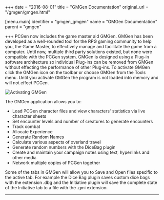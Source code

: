 +++
date = "2016-08-01"
title = "GMGen Documentation"
original_url = "/gmgen/gmgen.html"

[menu.main]
    identifier = "gmgen_gmgen"
    name = "GMGen Documentation"
    parent = "gmgen"
    
+++
PCGen now includes the game master aid GMGen. GMGen has been developed
as a well-rounded tool for the RPG gaming community to help you, the
Game Master, to effectively manage and facilitate the game from a
computer. Until now, multiple third party solutions existed, but none
were compatible with the PCGen system. GMGen is designed using a Plug-in
software architecture so individual Plug-ins can be removed from GMGen
without effecting the performance of other Plug-ins. To activate GMGen
click the GMGen icon on the toolbar or choose GMGen from the Tools menu.
Until you activate GMGen the program is not loaded into memory and will
not effect PCGen.

![Activating GMGen](../images/menus/tools/menu_tools_00.png)

The GMGen application allows you to:

-   Load PCGen character files and view characters' statistics via live
    character sheets
-   Set encounter levels and number of creatures to generate encounters
-   Track combat
-   Allocate Experience
-   Generate Random Names
-   Calculate various aspects of overland travel
-   Generate random numbers with the DiceBag plugin
-   Create and maintain your campaign notes using text, hyperlinks and
    other media
-   Network multiple copies of PCGen together

Some of the tabs in GMGen will allow you to Save and Open files specific
to the active tab. For example the Dice Bag plugin saves custom dice
bags with the extension .dbg and the Initiative plugin will save the
complete state of the Initiative tab to a file with the .gmi extension.

------------------------------------------------------------------------



